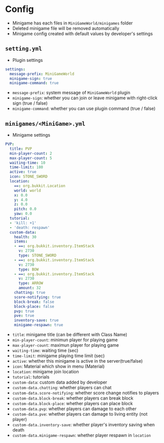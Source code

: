 # Config
- Minigame has each files in `MiniGameWorld/minigames` folder
- Deleted minigame file will be removed automatically
- Minigame config created with default values by developer's settings
## `setting.yml`
- Plugin settings
```yml
settings:
  message-prefix: MiniGameWorld
  minigame-sign: true
  minigame-command: true

```
- `message-prefix`: system message of `MiniGameWorld` plugin
- `minigame-sign`: whether you can join or leave minigame with right-click sign (true / false)
- `minigame-command`: whether you can use plugin command (true / false)


## `minigames/<MiniGame>.yml`
- Minigame settings
```yml
PVP:
  title: PVP
  min-player-count: 2
  max-player-count: 5
  waiting-time: 10
  time-limit: 180
  active: true
  icon: STONE_SWORD
  location:
    ==: org.bukkit.Location
    world: world
    x: 0.0
    y: 4.0
    z: 0.0
    pitch: 0.0
    yaw: 0.0
  tutorial:
  - 'kill: +1'
  - 'death: respawn'
  custom-data:
    health: 30
    items:
    - ==: org.bukkit.inventory.ItemStack
      v: 2730
      type: STONE_SWORD
    - ==: org.bukkit.inventory.ItemStack
      v: 2730
      type: BOW
    - ==: org.bukkit.inventory.ItemStack
      v: 2730
      type: ARROW
      amount: 32
    chatting: true
    score-notifying: true
    block-break: false
    block-place: false
    pvp: true
    pve: true
    inventory-save: true
    minigame-respawn: true

```
- `title`: minigame title (can be different with Class Name)
- `min-player-count`: minimun player for playing game
- `max-player-count`: maximun player for playing game
- `waiting-time`: waiting time (sec)
- `time-limit`: minigame playing time limit (sec)
- `active`: whether this minigame is active in the server(true/false)
- `icon`: Material which show in menu (Material)
- `location`: minigame join location
- `tutorial`: tutorials
- `custom-data`: custom data added by developer
- `custom-data.chatting`: whether players can chat
- `custom-data.score-notifying`: whether score change notifies to players
- `custom-data.block-break`: whether players can break block
- `custom-data.block-place`: whether players can place block
- `custom-data.pvp`: whether players can damage to each other
- `custom-data.pve`: whether players can damage to living entity (not player)
- `custom-data.inventory-save`: whether player's inventory saving when death
- `custom-data.minigame-respawn`: whether player respawn in `location`
